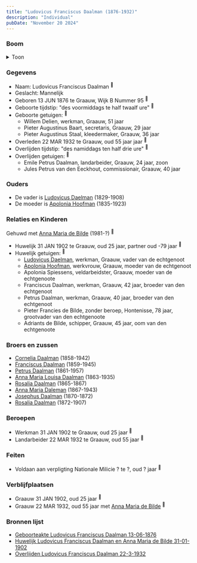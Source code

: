 ```yaml
---
title: "Ludovicus Franciscus Daalman (1876-1932)"
description: "Individual"
pubDate: "November 20 2024"
---
```


### Boom
<details><summary>Toon</summary>

![test](https://www.plantuml.com/plantuml/svg/ZPDDRnen48Rl_XMZvD1J9BmEpIv2943Ofb4-gYZj5NdN4x3msiZs5g68_zufkmMYj2KtQpmpVkPznrSXIX_hoh2mq7OflQoWaELYvbrjrTWPvo5wQGDTeOrihXL2gNrfi3bZjOnhgB0gq8Sc529wT76zH7RGjJGo17Xb031oNg5_dkjoOJ64Vh-IsWu68DY6iK_mRVjKO4t5oLsjt4zTrW6k9PfAsXEG0RvsEfqa0pYTYBoRZwZnwuj6epRGxnMoM4yB5wF1tW0IU1m_0qyf-wOs8HuaXaLjp5HQDIsz2w5mX4CLdCFjzmVWMIU5BrxAUaLWBSrmIPfOBU76kPStC2d1vAE9c8Z_m6JmyFY3O4IN6jY8LeU0nucoPeOi4U-0-hqLAgNjZD84X-l9cDftBxPSEN7n3fmQFPl7DHhZLiIsOQruPsTj1ci7s0VQIWhGLIBEsNitSbgBKeV667be3EN3pjJZ1d7Ho9rUVFuptL51aWJkXq-aY4ZsYkmyibR2lVJa4gtZI1k5ExHp_X6RU9Ro3xDSmkK_xRWTRlSesTcHYh_QyLkoLlrKi1Pq7s1NQ1Nzqby0)
</details>

### Gegevens
- Naam: Ludovicus Franciscus Daalman <sup><a href="../s00392/" style="text-decoration:none" title="Geboorteakte Ludovicus Franciscus Daalman 13-06-1876">:link:</a></sup>
- Geslacht: Mannelijk
- Geboren 13 JUN 1876 te Graauw, Wijk B Nummer 95 <sup><a href="../s00392/" style="text-decoration:none" title="Geboorteakte Ludovicus Franciscus Daalman 13-06-1876">:link:</a></sup>
- Geboorte tijdstip: "des voormiddags te half twaalf ure" <sup><a href="../s00392/" style="text-decoration:none" title="Geboorteakte Ludovicus Franciscus Daalman 13-06-1876">:link:</a></sup>
- Geboorte getuigen: <sup><a href="../s00392/" style="text-decoration:none" title="Geboorteakte Ludovicus Franciscus Daalman 13-06-1876">:link:</a></sup>
  - Willem Delien, werkman, Graauw, 51 jaar
  - Pieter Augustinus Baart, secretaris, Graauw, 29 jaar
  - Pieter Augustinus Staal, kleedermaker, Graauw, 36 jaar
- Overleden 22 MAR 1932 te Graauw, oud 55 jaar jaar <sup><a href="../s00403/" style="text-decoration:none" title="Overlijden Ludovicus Franciscus Daalman 22-3-1932">:link:</a></sup>
- Overlijden tijdstip: "des namiddags ten half drie ure" <sup><a href="../s00403/" style="text-decoration:none" title="Overlijden Ludovicus Franciscus Daalman 22-3-1932">:link:</a></sup>
- Overlijden getuigen: <sup><a href="../s00403/" style="text-decoration:none" title="Overlijden Ludovicus Franciscus Daalman 22-3-1932">:link:</a></sup>
  - Emile Petrus Daalman, landarbeider, Graauw, 24 jaar, zoon
  - Jules Petrus van den Eeckhout, commissionair, Graauw, 40 jaar

### Ouders
- De vader is [Ludovicus Daelman](../i00029/) (1829-1908)
- De moeder is [Apolonia Hoofman](../i00028/) (1835-1923)

### Relaties en Kinderen

Gehuwd met [Anna Maria de Bilde](../i00241/) (1981-?) <sup><a href="../s00399/" style="text-decoration:none" title="Huwelijk Ludovicus Franciscus Daalman en Anna Maria de Bilde 31-01-1902">:link:</a></sup>
- Huwelijk 31 JAN 1902 te Graauw, oud 25 jaar, partner oud -79 jaar <sup><a href="../s00399/" style="text-decoration:none" title="Huwelijk Ludovicus Franciscus Daalman en Anna Maria de Bilde 31-01-1902">:link:</a></sup>
- Huwelijk getuigen:  <sup><a href="../s00399/" style="text-decoration:none" title="Huwelijk Ludovicus Franciscus Daalman en Anna Maria de Bilde 31-01-1902">:link:</a></sup>
  - [Ludovicus Daelman](../i00029/), werkman, Graauw, vader van de echtgenoot
  - [Apolonia Hoofman](../i00028/), werkvrouw, Graauw, moeder van de echtgenoot
  - Apolonia Spiessens, veldarbeidster, Graauw, moeder van de echtgenoote
  - Franciscus Daalman, werkman, Graauw, 42 jaar, broeder van den echtgenoot
  - Petrus Daalman, werkman, Graauw, 40 jaar, broeder van den echtgenoot
  - Pieter Francies de Bilde, zonder beroep, Hontenisse, 78 jaar, grootvader van den echtgenoote
  - Adriants de Bilde, schipper, Graauw, 45 jaar, oom van den echtgenoote

### Broers en zussen
- [Cornelia Daalman](../i00226/) (1858-1942)
- [Franciscus Daalman](../i00227/) (1859-1945)
- [Petrus Daalman](../i00228/) (1861-1957)
- [Anna Maria Louisa Daalman](../i00229/) (1863-1935)
- [Rosalia Daalman](../i00230/) (1865-1867)
- [Anna Maria Daleman](../i00231/) (1867-1943)
- [Josephus Daalman](../i00232/) (1870-1872)
- [Rosalia Daalman](../i00233/) (1872-1907)

### Beroepen
- Werkman 31 JAN 1902 te Graauw, oud 25 jaar <sup><a href="../s00399/" style="text-decoration:none" title="Huwelijk Ludovicus Franciscus Daalman en Anna Maria de Bilde 31-01-1902">:link:</a></sup>
- Landarbeider 22 MAR 1932 te Graauw, oud 55 jaar <sup><a href="../s00403/" style="text-decoration:none" title="Overlijden Ludovicus Franciscus Daalman 22-3-1932">:link:</a></sup>

### Feiten
- Voldaan aan verpligting Nationale Milicie ? te ?, oud ? jaar <sup><a href="../s00399/" style="text-decoration:none" title="Huwelijk Ludovicus Franciscus Daalman en Anna Maria de Bilde 31-01-1902">:link:</a></sup>

### Verblijfplaatsen
- Graauw  31 JAN 1902, oud 25 jaar  <sup><a href="../s00399/" style="text-decoration:none" title="Huwelijk Ludovicus Franciscus Daalman en Anna Maria de Bilde 31-01-1902">:link:</a></sup>
- Graauw  22 MAR 1932, oud 55 jaar met [Anna Maria de Bilde](../i00241/) <sup><a href="../s00403/" style="text-decoration:none" title="Overlijden Ludovicus Franciscus Daalman 22-3-1932">:link:</a></sup>

### Bronnen lijst
- [Geboorteakte Ludovicus Franciscus Daalman 13-06-1876](../s00392/)
- [Huwelijk Ludovicus Franciscus Daalman en Anna Maria de Bilde 31-01-1902](../s00399/)
- [Overlijden Ludovicus Franciscus Daalman 22-3-1932](../s00403/)
